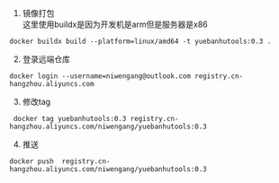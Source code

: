 1. 镜像打包  
这里使用buildx是因为开发机是arm但是服务器是x86
```shell
docker buildx build --platform=linux/amd64 -t yuebanhutools:0.3 .
```
2. 登录远端仓库  
```shell
docker login --username=niwengang@outlook.com registry.cn-hangzhou.aliyuncs.com
```
3. 修改tag  
```shell
 docker tag yuebanhutools:0.3 registry.cn-hangzhou.aliyuncs.com/niwengang/yuebanhutools:0.3
```
4. 推送
```shell
docker push  registry.cn-hangzhou.aliyuncs.com/niwengang/yuebanhutools:0.3
```